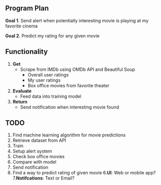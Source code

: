 ## Program Plan
**Goal 1**. Send alert when potentially interesting movie is playing at my favorite cinema

**Goal 2**. Predict my rating for any given movie

## Functionality
1. **Get**
   * Scrape from IMDb using OMDb API and Beautiful Soup
     - Overall user ratings
     - My user ratings
     - Box office movies from favorite theater
2. **Evaluate**
    * Feed data into training model
3. **Return**
    * Send notification when interesting movie found


## TODO
1. Find machine learning algorithm for movie predictions
2. Retrieve dataset from API
3. Train
4. Setup alert system
  1. Check box office movies
  2. Compare with model
  3. Send notification
5. Find a way to predict rating of given movie
6.**UI**: Web or mobile app?
7.**Notifcations**: Text or Email?
